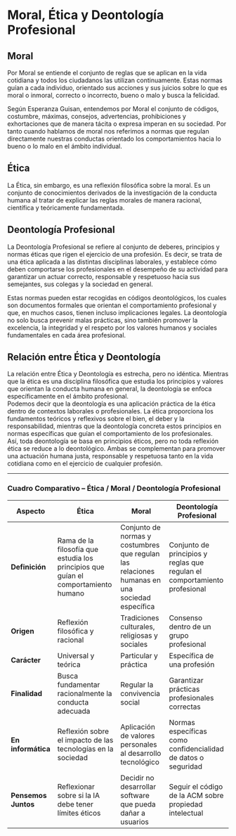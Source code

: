 # Moral, Ética y Deontología Profesional

## Moral
Por Moral se entiende el conjunto de reglas que se aplican en la vida cotidiana y todos los ciudadanos las utilizan continuamente. Estas normas guían a cada individuo, orientado sus acciones y sus juicios sobre lo que es moral o inmoral, correcto o incorrecto, bueno o malo y busca la felicidad.

Según Esperanza Guisan, entendemos por Moral el conjunto de códigos, costumbre, máximas, consejos, advertencias, prohibiciones y exhortaciones que de manera tácita o expresa imperan en su sociedad. Por tanto cuando hablamos de moral nos referimos a normas que regulan directamente nuestras conductas orientado los comportamientos hacia lo bueno o lo malo en el ámbito individual.

## Ética
La Ética, sin embargo, es una reflexión filosófica sobre la moral. Es un conjunto de conocimientos derivados de la investigación de la conducta humana al tratar de explicar las reglas morales de manera racional, científica y teóricamente fundamentada.

## Deontología Profesional
La Deontología Profesional se refiere al conjunto de deberes, principios y normas éticas que rigen el ejercicio de una profesión. Es decir, se trata de una ética aplicada a las distintas disciplinas laborales, y establece cómo deben comportarse los profesionales en el desempeño de su actividad para garantizar un actuar correcto, responsable y respetuoso hacia sus semejantes, sus colegas y la sociedad en general.  

Estas normas pueden estar recogidas en códigos deontológicos, los cuales son documentos formales que orientan el comportamiento profesional y que, en muchos casos, tienen incluso implicaciones legales. La deontología no solo busca prevenir malas prácticas, sino también promover la excelencia, la integridad y el respeto por los valores humanos y sociales fundamentales en cada área profesional.

## Relación entre Ética y Deontología
La relación entre Ética y Deontología es estrecha, pero no idéntica. Mientras que la ética es una disciplina filosófica que estudia los principios y valores que orientan la conducta humana en general, la deontología se enfoca específicamente en el ámbito profesional.  
Podemos decir que la deontología es una aplicación práctica de la ética dentro de contextos laborales o profesionales. La ética proporciona los fundamentos teóricos y reflexivos sobre el bien, el deber y la responsabilidad, mientras que la deontología concreta estos principios en normas específicas que guían el comportamiento de los profesionales.  
Así, toda deontología se basa en principios éticos, pero no toda reflexión ética se reduce a lo deontológico. Ambas se complementan para promover una actuación humana justa, responsable y respetuosa tanto en la vida cotidiana como en el ejercicio de cualquier profesión.

---

### Cuadro Comparativo – Ética / Moral / Deontología Profesional

| **Aspecto**        | **Ética**                                                                 | **Moral**                                                                 | **Deontología Profesional**                                                                 |
|--------------------|---------------------------------------------------------------------------|---------------------------------------------------------------------------|---------------------------------------------------------------------------------------------|
| **Definición**     | Rama de la filosofía que estudia los principios que guían el comportamiento humano | Conjunto de normas y costumbres que regulan las relaciones humanas en una sociedad específica | Conjunto de principios y reglas que regulan el comportamiento profesional                   |
| **Origen**         | Reflexión filosófica y racional                                           | Tradiciones culturales, religiosas y sociales                             | Consenso dentro de un grupo profesional                                                     |
| **Carácter**       | Universal y teórica                                                       | Particular y práctica                                                    | Específica de una profesión                                                                 |
| **Finalidad**      | Busca fundamentar racionalmente la conducta adecuada                     | Regular la convivencia social                                            | Garantizar prácticas profesionales correctas                                                |
| **En informática** | Reflexión sobre el impacto de las tecnologías en la sociedad             | Aplicación de valores personales al desarrollo tecnológico                | Normas específicas como confidencialidad de datos o seguridad                              |
| **Pensemos Juntos**| Reflexionar sobre si la IA debe tener límites éticos                     | Decidir no desarrollar software que pueda dañar a usuarios               | Seguir el código de la ACM sobre propiedad intelectual                                      |
